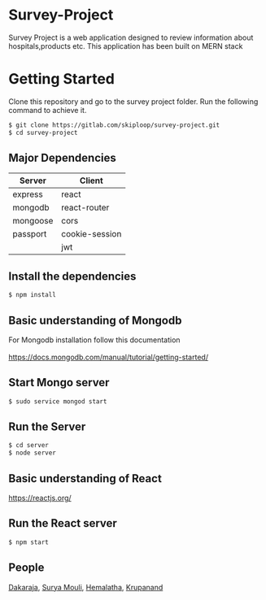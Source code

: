 #  Survey-Project
Survey Project is a web application designed to review information about hospitals,products etc. This application has been built on MERN stack

# Getting Started
Clone this repository and go to the survey project folder. Run the following command to achieve it.
```bash
$ git clone https://gitlab.com/skiploop/survey-project.git
$ cd survey-project
```

## Major Dependencies
| Server | Client|
|--------|-------|
| express| react |
| mongodb| react-router |
|mongoose|cors|
|passport|cookie-session|
|        |jwt   |

## Install the dependencies
```bash
$ npm install
```

## Basic understanding of Mongodb
For Mongodb installation follow this documentation<br /><br />
https://docs.mongodb.com/manual/tutorial/getting-started/

## Start Mongo server
```bash
$ sudo service mongod start
```
## Run the Server
```bash
$ cd server
$ node server
```
## Basic understanding of React
https://reactjs.org/

## Run the React server
```bash
$ npm start
```

## People
[Dakaraja](https://gitlab.com/daka.raja),
[Surya Mouli](https://gitlab.com/surya.mouli),
[Hemalatha](https://gitlab.com/hemaganesan),
[Krupanand](https://gitlab.com/krupanand.k)